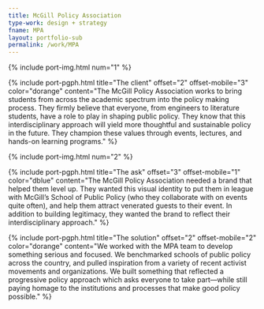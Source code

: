 ```yaml
---
title: McGill Policy Association
type-work: design + strategy
fname: MPA
layout: portfolio-sub
permalink: /work/MPA
---
```


{% include port-img.html num="1" %}

{% include port-pgph.html title="The client" offset="2" offset-mobile="3" color="dorange" content="The McGill Policy Association works to bring students from across the academic spectrum into the policy making process. They firmly believe that everyone, from engineers to literature students, have a role to play in shaping public policy. They know that this interdisciplinary approach will yield more thoughtful and sustainable policy in the future. They champion these values through events, lectures, and hands-on learning programs." %}

{% include port-img.html num="2" %}

{% include port-pgph.html title="The ask" offset="3" offset-mobile="1" color="dblue" content="The McGill Policy Association needed a brand that helped them level up. They wanted this visual identity to put them in league with McGill’s School of Public Policy (who they collaborate with on events quite often), and help them attract venerated guests to their event. In addition to building legitimacy, they wanted the brand to reflect their interdisciplinary approach." %}

{% include port-pgph.html title="The solution" offset="2" offset-mobile="2" color="dorange" content="We worked with the MPA team to develop something serious and focused. We benchmarked schools of public policy across the country, and pulled inspiration from a variety of recent activist movements and organizations. We built something that reflected a progressive policy approach which asks everyone to take part—while still paying homage to the institutions and processes that make good policy possible." %}
